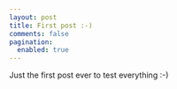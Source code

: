 ```yaml
---
layout: post
title: First post :-)
comments: false
pagination:
  enabled: true
---
```


Just the first post ever to test everything :-)
